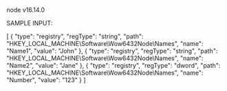 node v16.14.0

SAMPLE INPUT:

[
{
"type": "registry",
"regType": "string",
"path": "HKEY_LOCAL_MACHINE\\Software\\Wow6432Node\\Names",
"name": "Name1",
"value": "John"
},
{
"type": "registry",
"regType": "string",
"path": "HKEY_LOCAL_MACHINE\\Software\\Wow6432Node\\Names",
"name": "Name2",
"value": "Jane"
},
{
"type": "registry",
"regType": "dword",
"path": "HKEY_LOCAL_MACHINE\\Software\\Wow6432Node\\Names",
"name": "Number",
"value": "123"
}
]